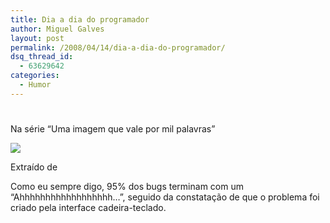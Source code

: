 ```yaml
---
title: Dia a dia do programador
author: Miguel Galves
layout: post
permalink: /2008/04/14/dia-a-dia-do-programador/
dsq_thread_id:
  - 63629642
categories:
  - Humor
---
```

# 

Na série “Uma imagem que vale por mil palavras”

![][1]

 [1]: http://stuffthathappens.com/blog/wp-content/uploads/2008/04/programmer-job.png

Extraído de 

Como eu sempre digo, 95% dos bugs terminam com um “Ahhhhhhhhhhhhhhhhhh…”, seguido da constatação de que o problema foi criado pela interface cadeira-teclado.